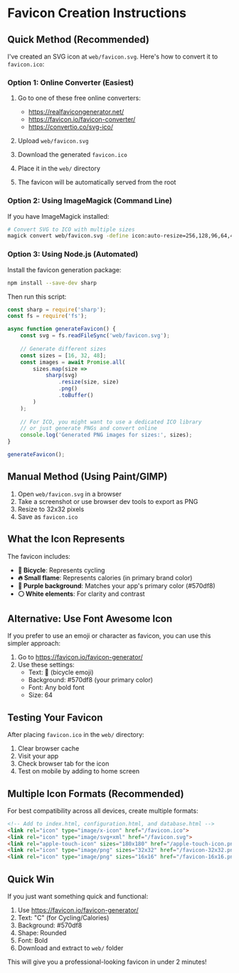 # Favicon Creation Instructions

## Quick Method (Recommended)

I've created an SVG icon at `web/favicon.svg`. Here's how to convert it to `favicon.ico`:

### Option 1: Online Converter (Easiest)
1. Go to one of these free online converters:
   - https://realfavicongenerator.net/
   - https://favicon.io/favicon-converter/
   - https://convertio.co/svg-ico/

2. Upload `web/favicon.svg`

3. Download the generated `favicon.ico`

4. Place it in the `web/` directory

5. The favicon will be automatically served from the root

### Option 2: Using ImageMagick (Command Line)
If you have ImageMagick installed:

```bash
# Convert SVG to ICO with multiple sizes
magick convert web/favicon.svg -define icon:auto-resize=256,128,96,64,48,32,16 web/favicon.ico
```

### Option 3: Using Node.js (Automated)
Install the favicon generation package:

```bash
npm install --save-dev sharp
```

Then run this script:

```javascript
const sharp = require('sharp');
const fs = require('fs');

async function generateFavicon() {
    const svg = fs.readFileSync('web/favicon.svg');
    
    // Generate different sizes
    const sizes = [16, 32, 48];
    const images = await Promise.all(
        sizes.map(size => 
            sharp(svg)
                .resize(size, size)
                .png()
                .toBuffer()
        )
    );
    
    // For ICO, you might want to use a dedicated ICO library
    // or just generate PNGs and convert online
    console.log('Generated PNG images for sizes:', sizes);
}

generateFavicon();
```

## Manual Method (Using Paint/GIMP)

1. Open `web/favicon.svg` in a browser
2. Take a screenshot or use browser dev tools to export as PNG
3. Resize to 32x32 pixels
4. Save as `favicon.ico`

## What the Icon Represents

The favicon includes:
- **🚴 Bicycle**: Represents cycling
- **🔥 Small flame**: Represents calories (in primary brand color)
- **🎨 Purple background**: Matches your app's primary color (#570df8)
- **⚪ White elements**: For clarity and contrast

## Alternative: Use Font Awesome Icon

If you prefer to use an emoji or character as favicon, you can use this simpler approach:

1. Go to https://favicon.io/favicon-generator/
2. Use these settings:
   - Text: 🚴 (bicycle emoji)
   - Background: #570df8 (your primary color)
   - Font: Any bold font
   - Size: 64

## Testing Your Favicon

After placing `favicon.ico` in the `web/` directory:

1. Clear browser cache
2. Visit your app
3. Check browser tab for the icon
4. Test on mobile by adding to home screen

## Multiple Icon Formats (Recommended)

For best compatibility across all devices, create multiple formats:

```html
<!-- Add to index.html, configuration.html, and database.html -->
<link rel="icon" type="image/x-icon" href="/favicon.ico">
<link rel="icon" type="image/svg+xml" href="/favicon.svg">
<link rel="apple-touch-icon" sizes="180x180" href="/apple-touch-icon.png">
<link rel="icon" type="image/png" sizes="32x32" href="/favicon-32x32.png">
<link rel="icon" type="image/png" sizes="16x16" href="/favicon-16x16.png">
```

## Quick Win

If you just want something quick and functional:

1. Use https://favicon.io/favicon-generator/
2. Text: "C" (for Cycling/Calories)
3. Background: #570df8
4. Shape: Rounded
5. Font: Bold
6. Download and extract to `web/` folder

This will give you a professional-looking favicon in under 2 minutes!
